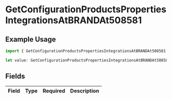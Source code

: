 # GetConfigurationProductsPropertiesIntegrationsAtBRANDAt508581

## Example Usage

```typescript
import { GetConfigurationProductsPropertiesIntegrationsAtBRANDAt508581 } from "@vercel/sdk/models/getconfigurationproductsop.js";

let value: GetConfigurationProductsPropertiesIntegrationsAtBRANDAt508581 = {};
```

## Fields

| Field       | Type        | Required    | Description |
| ----------- | ----------- | ----------- | ----------- |